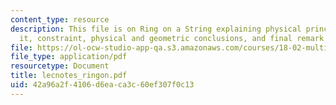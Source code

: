 ```yaml
---
content_type: resource
description: This file is on Ring on a String explaining physical principle behind
  it, constraint, physical and geometric conclusions, and final remark on the study.
file: https://ol-ocw-studio-app-qa.s3.amazonaws.com/courses/18-02-multivariable-calculus-spring-2006/42a96a2f4106d6eaca3c60ef307f0c13_lecnotes_ringon.pdf
file_type: application/pdf
resourcetype: Document
title: lecnotes_ringon.pdf
uid: 42a96a2f-4106-d6ea-ca3c-60ef307f0c13
---
```

